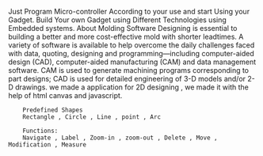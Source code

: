 Just Program Micro-controller According to your use and start Using your Gadget. Build Your own Gadget using Different Technologies using Embedded systems.
About Molding Software
Designing is essential to building a better and more cost-effective mold with shorter leadtimes.
A variety of software is available to help overcome the daily challenges faced with data, quoting, designing and programming—including computer-aided design (CAD), computer-aided manufacturing (CAM) and data management software. CAM is used to generate machining programs corresponding to part designs; CAD is used for detailed engineering of 3-D models and/or 2-D drawings.
we made a application for 2D designing , we made it with the help of html canvas and javascript.

        
        Predefined Shapes
        Rectangle , Circle , Line , point , Arc

        Functions:
        Navigate , Label , Zoom-in , zoom-out , Delete , Move , Modification , Measure
